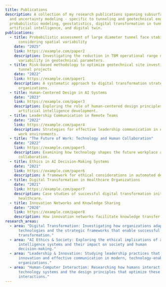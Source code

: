 ```yaml
---
title: Publications
description: A collection of my research publications spanning subsurface risk
  and uncertainty modeling - specific to tunneling and geotechnical engineering,
  probabilistic modeling, geostatistics, digital transformation in tunneling,
  artificial intelligence, and digital twin.
publications:
  - title: Probabilistic assessment of large diameter tunnel face stability
      considering spatial variability
    date: "2025"
    link: https://example.com/paper2
    description: Investigating the reduction in TBM operational range due to
      variability in geotechnical parameters.
  - title: Risk-based methodology to optimize geotechnical site investigations in
      tunnel projects
    date: "2022"
    link: https://example.com/paper1
    description: A systematic approach to digital transformation strategy in large
      organizations.
  - title: Human-Centered Design in AI Systems
    date: "2023"
    link: https://example.com/paper3
    description: Exploring the role of human-centered design principles in
      artificial intelligence development.
  - title: Leadership Communication in Remote Teams
    date: "2022"
    link: https://example.com/paper4
    description: Strategies for effective leadership communication in distributed
      work environments.
  - title: "The Future of Work: Technology and Human Collaboration"
    date: "2022"
    link: https://example.com/paper5
    description: Examining how technology shapes the future workplace and human
      collaboration.
  - title: Ethics in AI Decision-Making Systems
    date: "2021"
    link: https://example.com/paper6
    description: A framework for ethical considerations in automated decision systems.
  - title: Digital Transformation in Healthcare Organizations
    date: "2021"
    link: https://example.com/paper7
    description: Case studies of successful digital transformation initiatives in
      healthcare.
  - title: Innovation Networks and Knowledge Sharing
    date: "2020"
    link: https://example.com/paper8
    description: How innovation networks facilitate knowledge transfer across organizations.
research_areas:
  - area: "Digital Transformation: Investigating how organizations adapt to digital
      technologies and the strategic frameworks that enable successful
      transformation."
  - area: "AI Ethics & Society: Exploring the ethical implications of artificial
      intelligence systems and their impact on society and human
      decision-making."
  - area: "Leadership & Innovation: Studying leadership practices that foster
      innovation and effective communication in modern, technology-enabled
      organizations."
  - area: "Human-Computer Interaction: Researching how humans interact with
      technology systems and the design principles that optimize these
      interactions."
---
```

